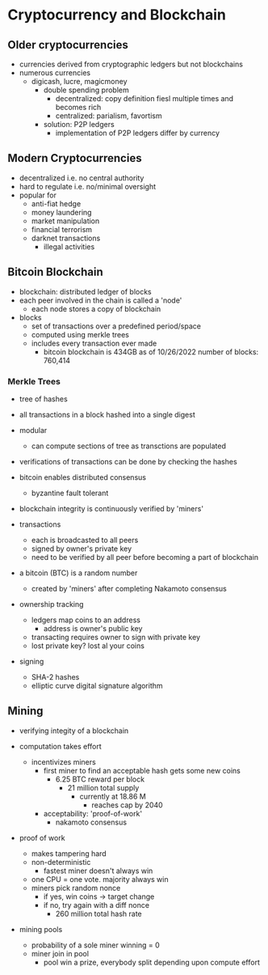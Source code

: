 # Cryptocurrency and Blockchain

## Older cryptocurrencies
* currencies derived from cryptographic ledgers but not blockchains
* numerous currencies
    * digicash, lucre, magicmoney
        * double spending problem
            * decentralized: copy definition fiesl multiple times and becomes rich
            * centralized: parialism, favortism
        * solution: P2P ledgers
            * implementation of P2P ledgers differ by currency


## Modern Cryptocurrencies
* decentralized i.e. no central authority
* hard to regulate i.e. no/minimal oversight
* popular for
    * anti-fiat hedge
    * money laundering
    * market manipulation
    * financial terrorism
    * darknet transactions
        * illegal activities

## Bitcoin Blockchain
* blockchain: distributed ledger of blocks
* each peer involved in the chain is called a 'node'
    * each node stores a copy of blockchain
* blocks
    * set of transactions over a predefined period/space
    * computed using merkle trees
    * includes every transaction ever made
        * bitcoin blockchain is 434GB as of 10/26/2022
            number of blocks: 760,414

### Merkle Trees
* tree of hashes
* all transactions in a block hashed into a single digest
* modular
    * can compute sections of tree as transctions are populated
* verifications of transactions can be done by checking the hashes

* bitcoin enables distributed consensus
    * byzantine fault tolerant
* blockchain integrity is continuously verified by 'miners'
* transactions
    * each is broadcasted to all peers
    * signed by owner's private key
    * need to be verified by all peer before becoming a part of blockchain

* a bitcoin (BTC) is a random number
    * created by 'miners' after completing Nakamoto consensus
* ownership tracking
    * ledgers map coins to an address
        * address is owner's public key
    * transacting requires owner to sign with private key
    * lost private key? lost al your coins
* signing
    * SHA-2 hashes
    * elliptic curve digital signature algorithm

## Mining
* verifying integity of a blockchain
* computation takes effort
    * incentivizes miners
        * first miner to find an acceptable hash gets some new coins
            * 6.25 BTC reward per block
                * 21 million total supply
                    * currently at 18.86 M
                        * reaches cap by 2040
        * acceptability: 'proof-of-work'
            * nakamoto consensus

* proof of work
    * makes tampering hard
    * non-deterministic
        * fastest miner doesn't always win
    * one CPU = one vote. majority always win
    * miners pick random nonce
        * if yes, win coins -> target change
        * if no, try again with a diff nonce
            * 260 million total hash rate
* mining pools
    * probability of a sole miner winning = 0
    * miner join in pool
        * pool win a prize, everybody split depending upon compute effort